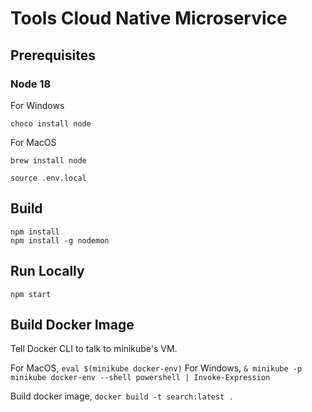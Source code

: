 # Tools Cloud Native Microservice

## Prerequisites

### Node 18
For Windows
```bsh
choco install node
```
For MacOS
```bsh
brew install node
```


```bsh
source .env.local
```

## Build
```bsh
npm install
npm install -g nodemon
```

## Run Locally
```bsh
npm start
```

## Build Docker Image

Tell Docker CLI to talk to minikube's VM.

For MacOS,
`eval $(minikube docker-env)`
For Windows,
`& minikube -p minikube docker-env --shell powershell | Invoke-Expression`

Build docker image,
`docker build -t search:latest .`
